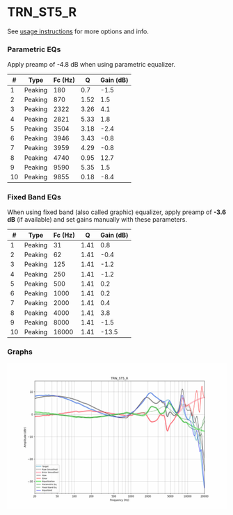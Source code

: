 # TRN_ST5_R
See [usage instructions](https://github.com/jaakkopasanen/AutoEq#usage) for more options and info.

### Parametric EQs
Apply preamp of -4.8 dB when using parametric equalizer.

|   # | Type    |   Fc (Hz) |    Q |   Gain (dB) |
|-----|---------|-----------|------|-------------|
|   1 | Peaking |       180 | 0.7  |        -1.5 |
|   2 | Peaking |       870 | 1.52 |         1.5 |
|   3 | Peaking |      2322 | 3.26 |         4.1 |
|   4 | Peaking |      2821 | 5.33 |         1.8 |
|   5 | Peaking |      3504 | 3.18 |        -2.4 |
|   6 | Peaking |      3946 | 3.43 |        -0.8 |
|   7 | Peaking |      3959 | 4.29 |        -0.8 |
|   8 | Peaking |      4740 | 0.95 |        12.7 |
|   9 | Peaking |      9590 | 5.35 |         1.5 |
|  10 | Peaking |      9855 | 0.18 |        -8.4 |

### Fixed Band EQs
When using fixed band (also called graphic) equalizer, apply preamp of **-3.6 dB** (if available) and set gains manually with these parameters.

|   # | Type    |   Fc (Hz) |    Q |   Gain (dB) |
|-----|---------|-----------|------|-------------|
|   1 | Peaking |        31 | 1.41 |         0.8 |
|   2 | Peaking |        62 | 1.41 |        -0.4 |
|   3 | Peaking |       125 | 1.41 |        -1.2 |
|   4 | Peaking |       250 | 1.41 |        -1.2 |
|   5 | Peaking |       500 | 1.41 |         0.2 |
|   6 | Peaking |      1000 | 1.41 |         0.2 |
|   7 | Peaking |      2000 | 1.41 |         0.4 |
|   8 | Peaking |      4000 | 1.41 |         3.8 |
|   9 | Peaking |      8000 | 1.41 |        -1.5 |
|  10 | Peaking |     16000 | 1.41 |       -13.5 |

### Graphs
![](./TRN_ST5_R.png)
